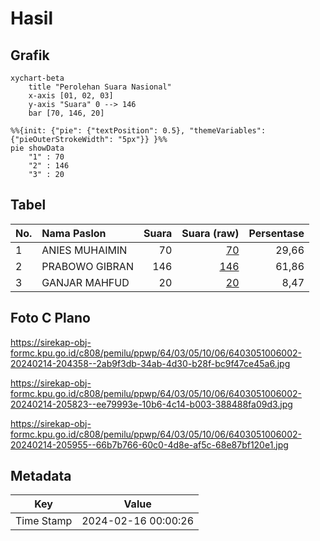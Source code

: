 # Hasil

## Grafik

```mermaid
xychart-beta
    title "Perolehan Suara Nasional"
    x-axis [01, 02, 03]
    y-axis "Suara" 0 --> 146
    bar [70, 146, 20]
```

```mermaid
%%{init: {"pie": {"textPosition": 0.5}, "themeVariables": {"pieOuterStrokeWidth": "5px"}} }%%
pie showData
    "1" : 70
    "2" : 146
    "3" : 20
```

## Tabel

| No. | Nama Paslon    | Suara | Suara (raw) | Persentase |
|:--- |:-------------- | -----:| -----------:| ----------:|
| 1   | ANIES MUHAIMIN | 70    | [70][p-1]   | 29,66      |
| 2   | PRABOWO GIBRAN | 146   | [146][p-2]  | 61,86      |
| 3   | GANJAR MAHFUD  | 20    | [20][p-3]   | 8,47       |


[p-1]: https://github.com/gigit-pemilu/pemilu-2024/blob/main/pilpres/hitung-suara/sub/64-kalimantan-timur/sub/03-berau/sub/05-tanjung-redeb/sub/1006-gayam/sub/002-tps/sub/paslon-1.txt
[p-2]: https://github.com/gigit-pemilu/pemilu-2024/blob/main/pilpres/hitung-suara/sub/64-kalimantan-timur/sub/03-berau/sub/05-tanjung-redeb/sub/1006-gayam/sub/002-tps/sub/paslon-2.txt
[p-3]: https://github.com/gigit-pemilu/pemilu-2024/blob/main/pilpres/hitung-suara/sub/64-kalimantan-timur/sub/03-berau/sub/05-tanjung-redeb/sub/1006-gayam/sub/002-tps/sub/paslon-3.txt

## Foto C Plano

https://sirekap-obj-formc.kpu.go.id/c808/pemilu/ppwp/64/03/05/10/06/6403051006002-20240214-204358--2ab9f3db-34ab-4d30-b28f-bc9f47ce45a6.jpg

https://sirekap-obj-formc.kpu.go.id/c808/pemilu/ppwp/64/03/05/10/06/6403051006002-20240214-205823--ee79993e-10b6-4c14-b003-388488fa09d3.jpg

https://sirekap-obj-formc.kpu.go.id/c808/pemilu/ppwp/64/03/05/10/06/6403051006002-20240214-205955--66b7b766-60c0-4d8e-af5c-68e87bf120e1.jpg


## Metadata

| Key        | Value               |
| ---------- | ------------------- |
| Time Stamp | 2024-02-16 00:00:26 |



